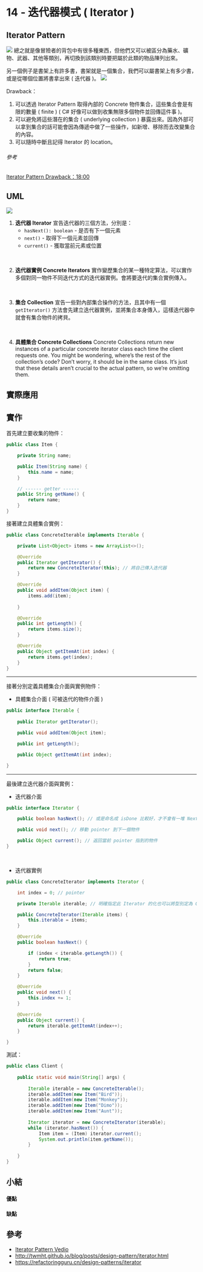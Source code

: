 # 14 - 迭代器模式 ( Iterator )

## Iterator Pattern 

![](/images/iterator-1.png)
總之就是像冒險者的背包中有很多種東西，但他們又可以被區分為藥水、礦物、武器、其他等類別，再切換到該類別時要把屬於此類的物品陳列出來。

另一個例子是書架上有許多書，書架就是一個集合，我們可以屬書架上有多少書，或是從哪個位置將書拿出來 ( 迭代器 )。
![](/images/iterator-2.png)

Drawback：
1. 可以透過 Iterator Pattern 取得內部的 Concrete 物件集合，這些集合會是有限的數量 ( finite ) ( C# 好像可以做到收集無限多個物件並回傳這件事 )。
2. 可以避免將這些潛在的集合 ( underlying collection ) 暴露出來。因為外部可以拿到集合的話可能會因為傳遞中做了一些操作，如新增、移除而去改變集合的內容。
3. 可以隨時中斷且記得 Iterator 的 location。


###### 參考
[Iterator Pattern Drawback：18:00](https://www.youtube.com/watch?v=uNTNEfwYXhI&list=PLrhzvIcii6GNjpARdnO4ueTUAVR9eMBpc&index=16)

## UML
![](/images/iterator-3.png)

1. **迭代器 Iterator**
宣告迭代器的三個方法，分別是：
    * `hasNext(): boolean` - 是否有下一個元素
    * `next()` - 取得下一個元素並回傳
    * `current()` - 獲取當前元素或位置
<br/>

2. **迭代器實例 Concrete Iterators** 
實作變歷集合的某一種特定算法，可以實作多個對同一物件不同迭代方式的迭代器實例。會將要迭代的集合實例傳入。
<br/>

3. **集合 Collection** 
宣告一些對內部集合操作的方法，且其中有一個 `getIterator()` 方法會先建立迭代器實例，並將集合本身傳入，這樣迭代器中就會有集合物件的拷貝。
<br/>

4. **具體集合 Concrete Collections** 
Concrete Collections return new instances of a particular concrete iterator class each time the client requests one. You might be wondering, where’s the rest of the collection’s code? Don’t worry, it should be in the same class. It’s just that these details aren’t crucial to the actual pattern, so we’re omitting them.

## 實際應用

## 實作
首先建立要收集的物件：
```java
public class Item {

    private String name;

    public Item(String name) {
        this.name = name;
    }

    // ------ getter ------
    public String getName() {
        return name;
    }
}
```

接著建立具體集合實例：
```java
public class ConcreteIterable implements Iterable {

    private List<Object> items = new ArrayList<>();

    @Override
    public Iterator getIterator() {
        return new ConcreteIterator(this); // 將自己傳入迭代器
    }

    @Override
    public void addItem(Object item) {
        items.add(item);
        
    }

    @Override
    public int getLength() {
        return items.size();
    }

    @Override
    public Object getItemAt(int index) {
        return items.get(index);
    }
}
```

---
接著分別定義具體集合介面與實例物件：
* 具體集合介面 ( 可被迭代的物件介面 )
```java
public interface Iterable {
	
    public Iterator getIterator();

    public void addItem(Object item);

    public int getLength();

    public Object getItemAt(int index);

}
```

---
最後建立迭代器介面與實例：
* 迭代器介面
```java
public interface Iterator {

    public boolean hasNext(); // 或是命名成 isDone 比較好，才不會有一堆 Next 在那邊!!!

    public void next(); // 移動 pointer 到下一個物件

    public Object current(); // 返回當前 pointer 指到的物件
}
```
<br/>

* 迭代器實例
```java
public class ConcreteIterator implements Iterator {

    int index = 0; // pointer

    private Iterable iterable; // 明確指定此 Iterator 的化也可以將型別定為 ConcreteIterable

    public ConcreteIterator(Iterable items) {
        this.iterable = items;
    }

    @Override
    public boolean hasNext() {

        if (index < iterable.getLength()) {
            return true;
        }
        return false;
    }

    @Override
    public void next() {
        this.index += 1;
    }

    @Override
    public Object current() {
        return iterable.getItemAt(index++); 
    }

}
```

測試：
```java
public class Client {
	
    public static void main(String[] args) {
        
        Iterable iterable = new ConcreteIterable();
        iterable.addItem(new Item("Bird"));
        iterable.addItem(new Item("Monkey"));
        iterable.addItem(new Item("Dimo"));
        iterable.addItem(new Item("Aunt"));
        
        Iterator iterator = new ConcreteIterator(iterable);
        while (iterator.hasNext()) {
            Item item = (Item) iterator.current();
            System.out.println(item.getName());
        }
        
    }
}
```

## 小結

#### 優點


#### 缺點


## 參考
* [Iterator Pattern Vedio](https://www.youtube.com/watch?v=uNTNEfwYXhI&list=PLrhzvIcii6GNjpARdnO4ueTUAVR9eMBpc&index=16)
* http://twmht.github.io/blog/posts/design-pattern/iterator.html
* https://refactoringguru.cn/design-patterns/iterator